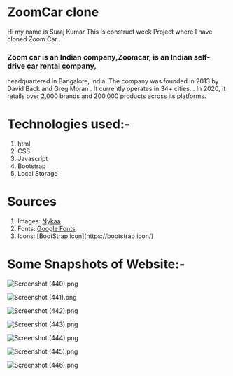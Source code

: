 # ZoomCar clone

Hi my name is Suraj Kumar This is construct week Project where I have cloned Zoom Car .

### Zoom car is an Indian  company,Zoomcar, is an Indian self-drive car rental company,
headquartered in Bangalore, India.
The company was founded in 2013 by David Back and Greg Moran .
It currently operates in 34+ cities.
. In 2020, it retails over 2,000 brands and 200,000 products across its platforms.




# Technologies used:-
1. html
2. CSS 
3. Javascript
4. Bootstrap
5. Local Storage




# Sources
1. Images: [Nykaa](https://www.zoomcar.com/)
2. Fonts: [Google Fonts](https://fonts.google.com/)
3. Icons: [BootStrap icon](https://bootstrap icon/)


# Some Snapshots of Website:-

![Screenshot (440).png](https://cdn.hashnode.com/res/hashnode/image/upload/v1637037293028/zByChM1UJ.png)

![Screenshot (441).png](https://cdn.hashnode.com/res/hashnode/image/upload/v1637037306373/2pZMS2zdZ.png)

![Screenshot (442).png](https://cdn.hashnode.com/res/hashnode/image/upload/v1637037319864/77NSDySFM.png)

![Screenshot (443).png](https://cdn.hashnode.com/res/hashnode/image/upload/v1637037332727/XWottrYV3.png)

![Screenshot (444).png](https://cdn.hashnode.com/res/hashnode/image/upload/v1637037348460/7dGtRpMbJ.png)

![Screenshot (445).png](https://cdn.hashnode.com/res/hashnode/image/upload/v1637037362206/5ywAYsNX2.png)

![Screenshot (446).png](https://cdn.hashnode.com/res/hashnode/image/upload/v1637037375285/Ittu1sHzb0.png)




